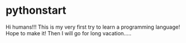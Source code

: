 # pythonstart

Hi humans!!! This is my very first try to learn a programming language!
Hope to make it!
Then I will go for long vacation.....
